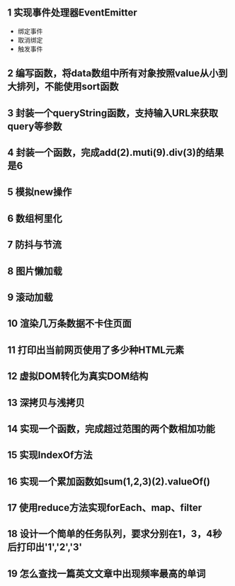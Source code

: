## 1 实现事件处理器EventEmitter
 - 绑定事件
 - 取消绑定
 - 触发事件

## 2 编写函数，将data数组中所有对象按照value从小到大排列，不能使用sort函数
## 3 封装一个queryString函数，支持输入URL来获取query等参数
## 4 封装一个函数，完成add(2).muti(9).div(3)的结果是6
## 5 模拟new操作
## 6 数组柯里化
## 7 防抖与节流
## 8 图片懒加载
## 9 滚动加载
## 10 渲染几万条数据不卡住页面
## 11 打印出当前网页使用了多少种HTML元素
## 12 虚拟DOM转化为真实DOM结构
## 13 深拷贝与浅拷贝
## 14 实现一个函数，完成超过范围的两个数相加功能
## 15 实现IndexOf方法
## 16 实现一个累加函数如sum(1,2,3)(2).valueOf()
## 17 使用reduce方法实现forEach、map、filter
## 18 设计一个简单的任务队列，要求分别在1，3，4秒后打印出'1','2','3'
## 19 怎么查找一篇英文文章中出现频率最高的单词
